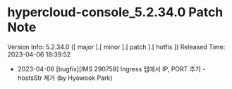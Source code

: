 # hypercloud-console_5.2.34.0 Patch Note

Version Info: 5.2.34.0 ([ major ].[ minor ].[ patch ].[ hotfix ])
Released Time: 2023-04-06 18:39:52

- 2023-04-06 [bugfix][IMS 290759] Ingress 탭에서 IP, PORT 추가 - hostsStr 제거 (by Hyowook Park) 
